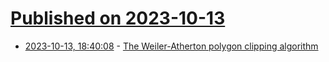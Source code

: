 # [Published on 2023-10-13](index.md)

* [2023-10-13, 18:40:08](https://lobste.rs/s/jcpuxw/weiler_atherton_polygon_clipping) - [The Weiler-Atherton polygon clipping algorithm](https://liorsinai.github.io/mathematics/2023/09/30/polygon-clipping.html)
